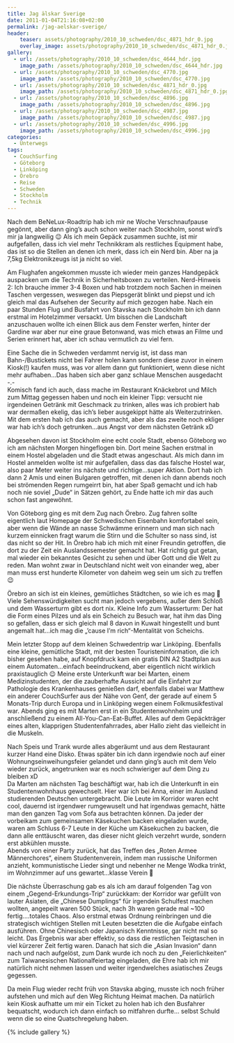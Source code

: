 ```yaml
---
title: Jag älskar Sverige
date: 2011-01-04T21:16:08+02:00
permalink: /jag-aelskar-sverige/
header:
    teaser: assets/photography/2010_10_schweden/dsc_4871_hdr_0.jpg
    overlay_image: assets/photography/2010_10_schweden/dsc_4871_hdr_0.jpg
gallery:
  - url: /assets/photography/2010_10_schweden/dsc_4644_hdr.jpg
    image_path: /assets/photography/2010_10_schweden/dsc_4644_hdr.jpg
  - url: /assets/photography/2010_10_schweden/dsc_4770.jpg
    image_path: /assets/photography/2010_10_schweden/dsc_4770.jpg
  - url: /assets/photography/2010_10_schweden/dsc_4871_hdr_0.jpg
    image_path: /assets/photography/2010_10_schweden/dsc_4871_hdr_0.jpg
  - url: /assets/photography/2010_10_schweden/dsc_4896.jpg
    image_path: /assets/photography/2010_10_schweden/dsc_4896.jpg
  - url: /assets/photography/2010_10_schweden/dsc_4987.jpg
    image_path: /assets/photography/2010_10_schweden/dsc_4987.jpg
  - url: /assets/photography/2010_10_schweden/dsc_4996.jpg
    image_path: /assets/photography/2010_10_schweden/dsc_4996.jpg
categories:
  - Unterwegs
tags:
  - CouchSurfing
  - Göteborg
  - Linköping
  - Örebro
  - Reise
  - Schweden
  - Stockholm
  - Technik
---
```

Nach dem BeNeLux-Roadtrip hab ich mir ne Woche Verschnaufpause gegönnt, aber dann ging’s auch schon weiter nach Stockholm, 
sonst wird’s mir ja langweilig 😉 Als ich mein Gepäck zusammen suchte, ist mir aufgefallen, 
dass ich viel mehr Technikkram als restliches Equipment habe, das ist so die Stellen an denen ich merk, dass ich ein Nerd bin. 
Aber na ja 7,5kg Elektronikzeugs ist ja nicht so viel.

Am Flughafen angekommen musste ich wieder mein ganzes Handgepäck auspacken um die Technik in Sicherheitsboxen zu verteilen. 
Nerd-Hinweis 2: Ich brauche immer 3-4 Boxen und hab trotzdem noch Sachen in meinen Taschen vergessen, 
weswegen das Piepsgerät blinkt und piepst und ich gleich mal das Aufsehen der Security auf mich gezogen habe. 
Nach ein paar Stunden Flug und Busfahrt von Stavska nach Stockholm bin ich dann erstmal im Hotelzimmer versackt. 
Um bisschen die Landschaft anzuschauen wollte ich einen Blick aus dem Fenster werfen, hinter der Gardine war aber nur eine graue Betonwand, 
was mich etwas an Filme und Serien erinnert hat, aber ich schau vermutlich zu viel fern.

Eine Sache die in Schweden verdammt nervig ist, ist dass man Bahn-/Bustickets nicht bei Fahrer holen kann sondern diese zuvor in einem Kiosk(!) kaufen muss, 
was vor allem dann gut funktioniert, wenn diese nicht mehr aufhaben…Das haben sich aber ganz schlaue Menschen ausgedacht -.-  
Komisch fand ich auch, dass mache im Restaurant Knäckebrot und Milch zum Mittag gegessen haben und noch ein kleiner Tipp: 
versucht nie irgendeinen Getränk mit Geschmack zu trinken, alles was ich probiert hab war dermaßen ekelig, 
das ich’s lieber ausgekippt hätte als Weiterzutrinken. Mit dem ersten hab ich das auch gemacht, 
aber als das zweite noch ekliger war hab ich’s doch getrunken…aus Angst vor dem nächsten Getränk xD

Abgesehen davon ist Stockholm eine echt coole Stadt, ebenso Göteborg wo ich am nächsten Morgen hingeflogen bin. 
Dort meine Sachen erstmal in einem Hostel abgeladen und die Stadt etwas angeschaut. 
Als mich dann im Hostel anmelden wollte ist mir aufgefallen, dass das das falsche Hostel war, also paar Meter weiter ins nächste und richtige…super Aktion. 
Dort hab ich dann 2 Amis und einen Bulgaren getroffen, mit denen ich dann abends noch bei strömenden Regen rumgeirrt bin, 
hat aber Spaß gemacht und ich hab noch nie soviel „Dude“ in Sätzen gehört, zu Ende hatte ich mir das auch schon fast angewöhnt.
  
Von Göteborg ging es mit dem Zug nach Örebro. Zug fahren sollte eigentlich laut Homepage der Schwedischen Eisenbahn komfortabel sein, 
aber wenn die Wände an nasse Schwämme erinnern und man sich nach kurzem einnicken fragt warum die Stirn und die Schulter so nass sind, 
ist das nicht so der Hit. In Örebro hab ich mich mit einer Freundin getroffen, die dort zu der Zeit ein Auslandssemester gemacht hat. 
Hat richtig gut getan, mal wieder ein bekanntes Gesicht zu sehen und über Gott und die Welt zu reden. 
Man wohnt zwar in Deutschland nicht weit von einander weg, aber man muss erst hunderte Kilometer von daheim weg sein um sich zu treffen 😉
  
Örebro an sich ist ein kleines, gemütliches Städtchen, so wie ich es mag 🙂 Viele Sehenswürdigkeiten sucht man jedoch vergebens, 
außer dem Schloß und dem Wasserturm gibt es dort nix. Kleine Info zum Wasserturm: Der hat die Form eines Pilzes und als ein Scheich zu Besuch war, 
hat ihm das Ding so gefallen, dass er sich gleich mal 8 davon in Kuwait hingestellt und bunt 
angemalt hat…ich mag die „’cause I’m rich“-Mentalität von Scheichs.

Mein letzter Stopp auf dem kleinen Schwedentrip war Linköping. Ebenfalls eine kleine, gemütliche Stadt, mit der besten Touristeninformation, 
die ich bisher gesehen habe, auf Knopfdruck kam ein gratis DIN A2 Stadtplan aus einem Automaten…einfach beeindruckend, 
aber eigentlich nicht wirklich praxistauglich 😉 Meine erste Unterkunft war bei Marten, einem Medizinstudenten, 
der die zauberhafte Aussicht auf die Einfahrt zur Pathologie des Krankenhauses genießen darf, 
ebenfalls dabei war Matthew ein anderer CouchSurfer aus der Nähe von Genf, der gerade auf einem 5 Monats-Trip durch Europa 
und in Linköping wegen einem Folkmusikfestival war. Abends ging es mit Marten erst in ein Studentenwohnheim und 
anschließend zu einem All-You-Can-Eat-Buffet. Alles auf dem Gepäckträger eines alten, klapprigen Studentenfahrrades, 
aber Hallo zieht das vielleicht in die Muskeln.  

Nach Speis und Trank wurde alles abgeräumt und aus dem Restaurant kurzer Hand eine Disko. 
Etwas später bin ich dann irgendwie noch auf einer Wohnungseinweihungsfeier gelandet und dann ging’s auch mit dem Velo wieder zurück, 
angetrunken war es noch schwieriger auf dem Ding zu bleiben xD  
Da Marten am nächsten Tag beschäftigt war, hab ich die Unterkunft in ein Studentenwohnhaus gewechselt. 
Hier war ich bei Anna, einer im Ausland studierenden Deutschen untergebracht. Die Leute im Korridor waren echt cool, 
dauernd ist irgendwer rumgewuselt und hat irgendwas gemacht, hätte man den ganzen Tag vom Sofa aus betrachten können. 
Da jeder der vorbeikam zum gemeinsamen Käsekuchen backen eingeladen wurde, waren am Schluss 6-7 Leute in der Küche um Käsekuchen zu backen, 
die dann alle enttäuscht waren, das dieser nicht gleich verzehrt wurde, sondern erst abkühlen musste.  
Abends von einer Party zurück, hat das Treffen des „Roten Armee Männerchores“, einem Studentenverein, indem man russische Uniformen anzieht, 
kommunistische Lieder singt und nebenher ne Menge Wodka trinkt, im Wohnzimmer auf uns gewartet…klasse Verein 🙂

Die nächste Überraschung gab es als ich am darauf folgenden Tag von einem „Gegend-Erkundungs-Trip“ zurückkam: 
der Korridor war gefüllt von lauter Asiaten, die „Chinese Dumplings“ für irgendein Schulfest machen wollten, angepeilt waren 500 Stück, 
nach 3h waren gerade mal ~100 fertig….totales Chaos. Also erstmal etwas Ordnung reinbringen und die strategisch wichtigen 
Stellen mit Leuten besetzten die die Aufgabe einfach ausführen. Ohne Chinesisch oder Japanisch Kenntnisse, gar nicht mal so leicht. 
Das Ergebnis war aber effektiv, so dass die restlichen Teigtaschen in viel kürzerer Zeit fertig waren. 
Danach hat sich die „Asian Invasion“ dann nach und nach aufgelöst, zum Dank wurde ich noch zu den „Feierlichkeiten“ zum 
Taiwanesischen Nationalfeiertag eingeladen, die Ehre hab ich mir natürlich nicht nehmen lassen und weiter irgendwelches asiatisches Zeugs gegessen.
  
Da mein Flug wieder recht früh von Stavska abging, musste ich noch früher aufstehen und mich auf den Weg Richtung Heimat machen. 
Da natürlich kein Kiosk aufhatte um mir ein Ticket zu holen hab ich den Busfahrer bequatscht, wodurch ich dann einfach so mitfahren durfte…
selbst Schuld wenn die so eine Quatschregelung haben.

{% include gallery %}
